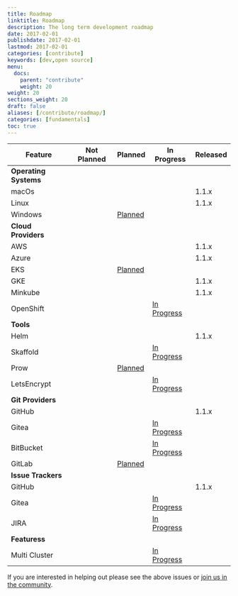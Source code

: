 ```yaml
---
title: Roadmap
linktitle: Roadmap
description: The long term development roadmap
date: 2017-02-01
publishdate: 2017-02-01
lastmod: 2017-02-01
categories: [contribute]
keywords: [dev,open source]
menu:
  docs:
    parent: "contribute"
    weight: 20
weight: 20
sections_weight: 20
draft: false
aliases: [/contribute/roadmap/]
categories: [fundamentals]
toc: true
---
```


| Feature | Not Planned | Planned | In Progress | Released |
| --- | --- | --- | --- | --- |
| **Operating Systems** | | | | |
| macOs | | | | 1.1.x |
| Linux | | | | 1.1.x |
| Windows  | | [Planned](https://github.com/jenkins-x/jx/issues/228) | | |
| **Cloud Providers** | | | | |
| AWS | | | | 1.1.x |
| Azure | | | | 1.1.x |
| EKS  | | [Planned](https://github.com/jenkins-x/jx/issues/87) | | |
| GKE | | | | 1.1.x |
| Minkube | | | | 1.1.x |
| OpenShift | | | [In Progress](https://github.com/jenkins-x/jx/issues/435) | |
| **Tools** | | | | |
| Helm | | | | 1.1.x |
| Skaffold | | | [In Progress](https://github.com/jenkins-x/jx/issues/433) | | 
| Prow | | [Planned](https://github.com/jenkins-x/jx/issues/434) | | |
| LetsEncrypt | | | [In Progress](https://github.com/jenkins-x/jx/issues/349) | |
| **Git Providers** | | | | |
| GitHub | | | | 1.1.x |
| Gitea | | | [In Progress](https://github.com/jenkins-x/jx/issues/432) | |
| BitBucket | | | [In Progress](https://github.com/jenkins-x/jx/issues/36) | |
| GitLab | | [Planned](https://github.com/jenkins-x/jx/issues/40) | | |
| **Issue Trackers** | | | | |
| GitHub | | | | 1.1.x |
| Gitea | | | [In Progress](https://github.com/jenkins-x/jx/issues/432) | |
| JIRA | | | [In Progress](https://github.com/jenkins-x/jx/issues/430) |
| **Featuress** | | | | |
| Multi Cluster | | | [In Progress](https://github.com/jenkins-x/jx/issues/479) |

If you are interested in helping out please see the above issues or [join us in the community](/community/).

